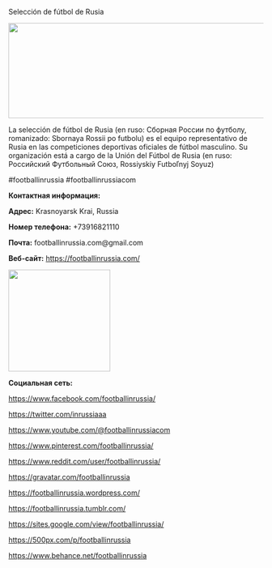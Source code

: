 Selección de fútbol de Rusia
<p><span style="font-weight: 400;"><img src="https://pbs.twimg.com/profile_banners/1857237237110562816/1731636633/1500x500" alt="" width="564" height="188" /></span></p>
<p><span style="font-weight: 400;">La selecci&oacute;n de f&uacute;tbol de Rusia (en ruso: Сборная России по футболу, romanizado: Sbornaya Rossii po futbolu) es el equipo representativo de Rusia en las competiciones deportivas oficiales de f&uacute;tbol masculino. Su organizaci&oacute;n est&aacute; a cargo de la Uni&oacute;n del F&uacute;tbol de Rusia (en ruso: Российский Футбольный Союз, Rossiyskiy Futboľnyj Soyuz)</span></p>
<p><span style="font-weight: 400;">#footballinrussia #footballinrussiacom</span></p>
<p><strong>Контактная информация:</strong></p>
<p><strong>Адрес:</strong><span style="font-weight: 400;"> Krasnoyarsk Krai, Russia</span></p>
<p><strong>Номер телефона:</strong><span style="font-weight: 400;"> +73916821110</span></p>
<p><strong>Почта:</strong><span style="font-weight: 400;"> footballinrussia.com@gmail.com</span></p>
<p><strong>Веб-сайт:</strong> <span style="font-weight: 400;"><a href="https://footballinrussia.com/">https://footballinrussia.com/</a></span></p>
<p><span style="font-weight: 400;"><img src="https://pbs.twimg.com/profile_images/1857245235015032832/RM2fntKC_400x400.jpg" alt="" width="201" height="201" /></span></p>
<p><strong>Социальная сеть:</strong></p>
<p><a href="https://www.facebook.com/footballinrussia/"><span style="font-weight: 400;">https://www.facebook.com/footballinrussia/</span></a></p>
<p><a href="https://x.com/inrussiaaa"><span style="font-weight: 400;">https://twitter.com/inrussiaaa</span></a></p>
<p><a href="https://www.youtube.com/@footballinrussiacom"><span style="font-weight: 400;">https://www.youtube.com/@footballinrussiacom</span></a></p>
<p><a href="https://www.pinterest.com/footballinrussia/"><span style="font-weight: 400;">https://www.pinterest.com/footballinrussia/</span></a><span style="font-weight: 400;">&nbsp;</span></p>
<p><a href="https://www.reddit.com/user/footballinrussia/"><span style="font-weight: 400;">https://www.reddit.com/user/footballinrussia/</span></a><span style="font-weight: 400;">&nbsp;</span></p>
<p><a href="https://gravatar.com/footballinrussia"><span style="font-weight: 400;">https://gravatar.com/footballinrussia</span></a><span style="font-weight: 400;">&nbsp;</span></p>
<p><a href="https://footballinrussia.wordpress.com/"><span style="font-weight: 400;">https://footballinrussia.wordpress.com/</span></a><span style="font-weight: 400;">&nbsp;</span></p>
<p><a href="https://footballinrussia.tumblr.com/"><span style="font-weight: 400;">https://footballinrussia.tumblr.com/</span></a><span style="font-weight: 400;">&nbsp;</span></p>
<p><a href="https://sites.google.com/view/footballinrussia/"><span style="font-weight: 400;">https://sites.google.com/view/footballinrussia/</span></a></p>
<p><a href="https://500px.com/p/footballinrussia"><span style="font-weight: 400;">https://500px.com/p/footballinrussia</span></a></p>
<p><a href="https://www.behance.net/footballinrussia"><span style="font-weight: 400;">https://www.behance.net/footballinrussia</span></a></p>